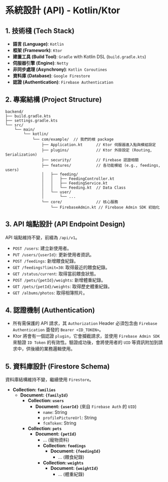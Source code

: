 # 系統設計 (API) - Kotlin/Ktor

## 1. 技術棧 (Tech Stack)

*   **語言 (Language)**: `Kotlin`
*   **框架 (Framework)**: `Ktor`
*   **建置工具 (Build Tool)**: `Gradle` with Kotlin DSL (`build.gradle.kts`)
*   **伺服器引擎 (Engine)**: `Netty`
*   **非同步處理 (Asynchrony)**: `Kotlin Coroutines`
*   **資料庫 (Database)**: `Google Firestore`
*   **認證 (Authentication)**: `Firebase Authentication`

## 2. 專案結構 (Project Structure)

```
backend/
├── build.gradle.kts
├── settings.gradle.kts
└── src/
    └── main/
        └── kotlin/
            └── com/example/  // 我們的根 package
                ├── Application.kt      // Ktor 伺服器進入點與模組設定
                ├── plugins/            // Ktor 外掛設定 (Routing, Serialization)
                ├── security/           // Firebase 認證相關
                ├── features/           // 各功能模組 (e.g., feedings, users)
                │   ├── feeding/
                │   │   ├── FeedingController.kt
                │   │   ├── FeedingService.kt
                │   │   └── Feeding.kt  // Data Class
                │   └── user/
                │       └── ...
                └── core/               // 核心服務
                    └── FirebaseAdmin.kt // Firebase Admin SDK 初始化
```

## 3. API 端點設計 (API Endpoint Design)

API 端點維持不變，前綴為 `/api/v1`。

*   `POST /users`: 建立新使用者。
*   `PUT /users/{userId}`: 更新使用者資訊。
*   `POST /feedings`: 新增餵食紀錄。
*   `GET /feedings?limit=30`: 取得最近的餵食紀錄。
*   `GET /status/current`: 取得當前餵食狀態。
*   `POST /pets/{petId}/weights`: 新增體重紀錄。
*   `GET /pets/{petId}/weights`: 取得歷史體重紀錄。
*   `GET /albums/photos`: 取得相簿照片。

## 4. 認證機制 (Authentication)

*   所有需保護的 API 請求，其 `Authorization` Header 必須包含由 `Firebase Authentication` 簽發的 `Bearer <ID_TOKEN>`。
*   Ktor 將會有一個認證 `plugin`，它會攔截請求，並使用 `Firebase Admin SDK` 來驗證 `ID Token` 的有效性。驗證成功後，會將使用者的 `UID` 等資訊附加到請求中，供後續的業務邏輯使用。

## 5. 資料庫設計 (Firestore Schema)

資料庫結構維持不變，繼續使用 `Firestore`。

*   **Collection: `families`**
    *   **Document: `{familyId}`**
        *   **Collection: `users`**
            *   **Document: `{userId}`** (來自 `Firebase Auth` 的 `UID`)
                *   `name`: String
                *   `profilePictureUrl`: String
                *   `fcmToken`: String
        *   **Collection: `pets`**
            *   **Document: `{petId}`**
                *   ... (寵物資料)
                *   **Collection: `feedings`**
                    *   **Document: `{feedingId}`**
                        *   ... (餵食紀錄)
                *   **Collection: `weights`**
                    *   **Document: `{weightId}`**
                        *   ... (體重紀錄)
